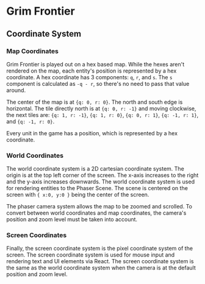 # Grim Frontier

## Coordinate System

### Map Coordinates

Grim Frontier is played out on a hex based map. While the hexes aren't rendered on the map, each entity's position is represented by a hex coordinate. A hex coordinate has 3 components: `q`, `r`, and `s`. The `s` component is calculated as `-q - r`, so there's no need to pass that value around. 

The center of the map is at `{q: 0, r: 0}`. The north and south edge is horizontal. The tile directly north is at `{q: 0, r: -1}` and moving clockwise, the next tiles are: `{q: 1, r: -1}`, `{q: 1, r: 0}`, `{q: 0, r: 1}`, `{q: -1, r: 1}`, and `{q: -1, r: 0}`.

Every unit in the game has a position, which is represented by a hex coordinate.

### World Coordinates

The world coordinate system is a 2D cartesian coordinate system. The origin is at the top left corner of the screen. The x-axis increases to the right and the y-axis increases downwards. The world coordinate system is used for rendering entities to the Phaser Scene. The scene is centered on the screen with `{ x:0, y:0 }` being the center of the screen.

The phaser camera system allows the map to be zoomed and scrolled. To convert between world coordinates and map coordinates, the camera's position and zoom level must be taken into account.

### Screen Coordinates

Finally, the screen coordinate system is the pixel coordinate system of the screen. The screen coordinate system is used for mouse input and rendering text and UI elements via React. The screen coordinate system is the same as the world coordinate system when the camera is at the default position and zoom level.
